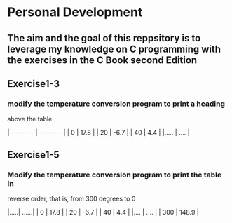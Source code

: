 # Personal Development
## The aim and the goal of this reppsitory is to leverage my knowledge on C programming with the exercises in the C Book second Edition
 
## Exercise1-3
### modify the temperature conversion program to print a heading 
above the table

| -------- | -------- |
| 0        | 17.8     |
| 20       | -6.7     |
| 40       | 4.4      |
|.....     | ....     |

## Exercise1-5
### Modify the temperature conversion program to print the table in 
reverse order, that is, from 300 degrees to 0

|.....| ......|
| 0   | 17.8  |
| 20  | -6.7  |
| 40  | 4.4   |
|.... | ....  |
| 300 | 148.9 |

